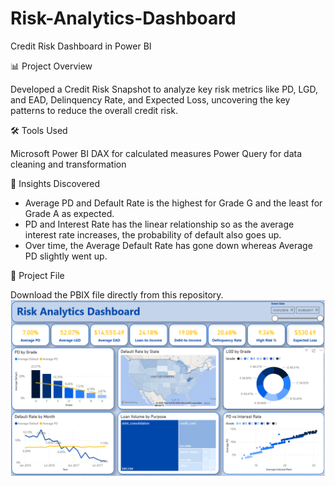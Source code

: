 # Risk-Analytics-Dashboard
Credit Risk Dashboard in Power BI

📊 Project Overview

Developed a Credit Risk Snapshot to analyze key risk metrics like PD, LGD, and EAD, Delinquency Rate, and Expected Loss, uncovering the key patterns to reduce the overall credit risk.

🛠️ Tools Used

Microsoft Power BI
DAX for calculated measures
Power Query for data cleaning and transformation

🧠 Insights Discovered

* Average PD and Default Rate is the highest for Grade G and the least for Grade A as expected.
* PD and Interest Rate has the linear relationship so as the average interest rate increases, the probability of default also goes up.
* Over time, the Average Default Rate has gone down whereas Average PD slightly went up.

📁 Project File

Download the PBIX file directly from this repository.
![Risk Analytics Dashboard.png](https://github.com/maulik-vyas/Risk-Analytics-Dashboard/blob/main/Risk%20Analytics%20Dashboard.png)
